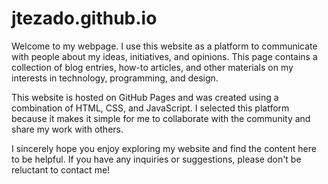 # jtezado.github.io

Welcome to my webpage. I use this website as a platform to communicate with people about my ideas, initiatives, and opinions. This page contains a collection of blog entries, how-to articles, and other materials on my interests in technology, programming, and design.

This website is hosted on GitHub Pages and was created using a combination of HTML, CSS, and JavaScript. I selected this platform because it makes it simple for me to collaborate with the community and share my work with others.

I sincerely hope you enjoy exploring my website and find the content here to be helpful. If you have any inquiries or suggestions, please don't be reluctant to contact me!
